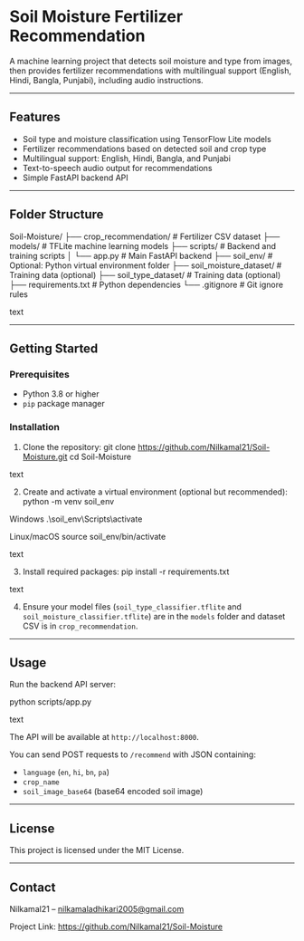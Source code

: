 # Soil Moisture Fertilizer Recommendation

A machine learning project that detects soil moisture and type from images, then provides fertilizer recommendations with multilingual support (English, Hindi, Bangla, Punjabi), including audio instructions.

---

## Features

- Soil type and moisture classification using TensorFlow Lite models
- Fertilizer recommendations based on detected soil and crop type
- Multilingual support: English, Hindi, Bangla, and Punjabi
- Text-to-speech audio output for recommendations
- Simple FastAPI backend API

---

## Folder Structure

Soil-Moisture/
├── crop_recommendation/ # Fertilizer CSV dataset
├── models/ # TFLite machine learning models
├── scripts/ # Backend and training scripts
│ └── app.py # Main FastAPI backend
├── soil_env/ # Optional: Python virtual environment folder
├── soil_moisture_dataset/ # Training data (optional)
├── soil_type_dataset/ # Training data (optional)
├── requirements.txt # Python dependencies
└── .gitignore # Git ignore rules

text

---

## Getting Started

### Prerequisites

- Python 3.8 or higher
- `pip` package manager

### Installation

1. Clone the repository:
git clone https://github.com/Nilkamal21/Soil-Moisture.git
cd Soil-Moisture

text

2. Create and activate a virtual environment (optional but recommended):
python -m venv soil_env

Windows
.\soil_env\Scripts\activate

Linux/macOS
source soil_env/bin/activate

text

3. Install required packages:
pip install -r requirements.txt

text

4. Ensure your model files (`soil_type_classifier.tflite` and `soil_moisture_classifier.tflite`) are in the `models` folder and dataset CSV is in `crop_recommendation`.

---

## Usage

Run the backend API server:

python scripts/app.py

text

The API will be available at `http://localhost:8000`.

You can send POST requests to `/recommend` with JSON containing:

- `language` (`en`, `hi`, `bn`, `pa`)
- `crop_name`
- `soil_image_base64` (base64 encoded soil image)

---

## License

This project is licensed under the MIT License.

---

## Contact

Nilkamal21 – [nilkamaladhikari2005@gmail.com](mailto:nilkamaladhikari2005@gmail.com)

Project Link: https://github.com/Nilkamal21/Soil-Moisture
